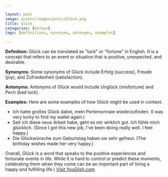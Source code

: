 ```yaml
---

layout: post
image: assets/images/posts/Glück.png
title: Glück
categories: [German]
tags: [definitions, synonyms, antonyms, examples]

---
```


**Definition:** Glück can be translated as "luck" or "fortune" in English. It is a concept that refers to an event or situation that is positive, unexpected, and desirable. 

**Synonyms:** Some synonyms of Glück include Erfolg (success), Freude (joy), and Zufriedenheit (satisfaction).

**Antonyms:** Antonyms of Glück would include Unglück (misfortune) and Pech (bad luck).

**Examples:** Here are some examples of how Glück might be used in context:

- Ich hatte großes Glück dabei, mein Portemonnaie wiederzufinden. (I was very lucky to find my wallet again.)
- Seit ich diese neue Arbeit habe, geht es mir wirklich gut. Ich fühle mich glücklich. (Since I got this new job, I've been doing really well. I feel happy.)
- Die Glückwünsche zum Geburtstag haben sie sehr gefreut. (The birthday wishes made her very happy.)

Overall, Glück is a word that speaks to the positive experiences and fortunate events in life. While it is hard to control or predict these moments, celebrating them when they come can be an important part of living a happy and fulfilling life.\ <a id="yg-widget-0" class="youglish-widget" data-query="Glück" data-lang="german" data-components="8412" data-auto-start="0" data-bkg-color="theme_light" data-title="How%20to%20pronounce%20Glück%20in%20German"  rel="nofollow" href="https://youglish.com">Visit YouGlish.com</a><script async src="https://youglish.com/public/emb/widget.js" charset="utf-8"></script>
